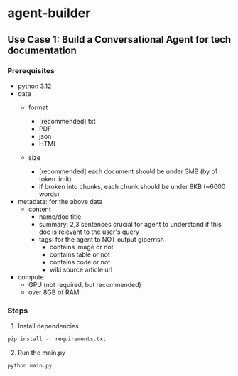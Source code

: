 # agent-builder

## Use Case 1: Build a Conversational Agent for tech documentation

### Prerequisites

- python 3.12
- data
    - format
        - [recommended] txt
        - PDF
        - json
        - HTML 

    - size
        - [recommended] each document should be under 3MB (by o1 token limit)
        - if broken into chunks, each chunk should be under 8KB (~6000 words)
- metadata: for the above data
    - content
        - name/doc title
        - summary: 2,3 sentences crucial for agent to understand if this doc is relevant to the user's query
        - tags: for the agent to NOT output giberrish 
            - contains image or not
            - contains table or not
            - contains code or not
            - wiki source article url
- compute
    - GPU (not required, but recommended)
    - over 8GB of RAM

### Steps
1. Install dependencies
```bash
pip install -r requirements.txt
```
2. Run the main.py
```bash
python main.py
```